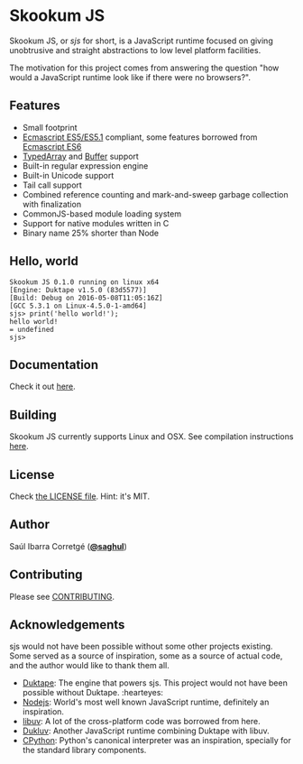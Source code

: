 
# Skookum JS

Skookum JS, or *sjs* for short, is a JavaScript runtime focused on giving
unobtrusive and straight abstractions to low level platform facilities.

The motivation for this project comes from answering the question "how would a
JavaScript runtime look like if there were no browsers?".

## Features

* Small footprint
* [Ecmascript ES5/ES5.1](http://www.ecma-international.org/ecma-262/5.1/) compliant, some features borrowed
  from [Ecmascript ES6](http://www.ecma-international.org/ecma-262/6.0/index.html)
* [TypedArray](https://www.khronos.org/registry/typedarray/specs/latest/) and
  [Buffer](https://nodejs.org/docs/v0.12.1/api/buffer.html) support
* Built-in regular expression engine
* Built-in Unicode support
* Tail call support
* Combined reference counting and mark-and-sweep garbage collection with finalization
* CommonJS-based module loading system
* Support for native modules written in C
* Binary name 25% shorter than Node

## Hello, world

    Skookum JS 0.1.0 running on linux x64
    [Engine: Duktape v1.5.0 (83d5577)]
    [Build: Debug on 2016-05-08T11:05:16Z]
    [GCC 5.3.1 on Linux-4.5.0-1-amd64]
    sjs> print('hello world!');
    hello world!
    = undefined
    sjs>

## Documentation

Check it out [here](http://sjs.saghul.net).

## Building

Skookum JS currently supports Linux and OSX. See compilation instructions [here](http://sjs.saghul.net/en/latest/#building).

## License

Check [the LICENSE file](https://github.com/saghul/sjs/blob/master/LICENSE). Hint: it's MIT.

## Author

Saúl Ibarra Corretgé ([**@saghul**](https://github.com/saghul))

## Contributing

Please see [CONTRIBUTING](https://github.com/saghul/sjs/blob/master/CONTRIBUTING.md).

## Acknowledgements

sjs would not have been possible without some other projects existing. Some served
as a source of inspiration, some as a source of actual code, and the author would like to thank them all.

* [Duktape](http://duktape.org/): The engine that powers sjs. This project would not have been possible without Duktape. :hearteyes:
* [Nodejs](https://nodejs.org): World's most well known JavaScript runtime, definitely an inspiration.
* [libuv](https://github.com/libuv/libuv): A lot of the cross-platform code was borrowed from here.
* [Dukluv](https://github.com/creationix/dukluv): Another JavaScript runtime combining Duktape with libuv.
* [CPython](https://github.com/python/cpython/): Python's canonical interpreter was an inspiration, specially for the standard library components.
